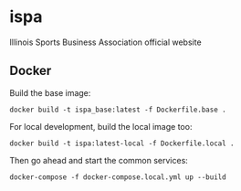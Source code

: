 # ispa
Illinois Sports Business Association official website

## Docker

Build the base image:

```docker build -t ispa_base:latest -f Dockerfile.base .```

For local development, build the local image too:

```docker build -t ispa:latest-local -f Dockerfile.local .```

Then go ahead and start the common services:

```docker-compose -f docker-compose.local.yml up --build```
